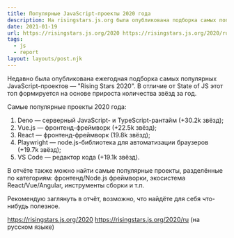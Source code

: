 ```yaml
---
title: Популярные JavaScript-проекты 2020 года
description: На risingstars.js.org была опубликована подборка самых популярных JavaScript проектов за 2020 год
date: 2021-01-19
url: https://risingstars.js.org/2020 https://risingstars.js.org/2020/ru
tags:
  - js
  - report
layout: layouts/post.njk
---
```

Недавно была опубликована ежегодная подборка самых популярных JavaScript-проектов — "Rising Stars 2020". В отличие от State of JS этот топ формируется на основе прироста количества звёзд за год.

Самые популярные проекты 2020 года:
1) Deno — серверный JavaScript- и TypeScript-рантайм (+30.2k звёзд);
2) Vue.js — фронтенд-фреймворк (+22.5k звёзд);
3) React — фронтенд-фреймворк (19.8k звёзд);
4) Playwright — node.js-библиотека для автоматизации браузеров (+19.7k звёзд);
5) VS Code — редактор кода (+19.1k звёзд).

В отчёте также можно найти самые популярные проекты, разделённые по категориям: фронтенд/Node.js фреймворки, экосистема React/Vue/Angular, инструменты сборки и т.п.

Рекомендую заглянуть в отчёт, возможно, что найдёте для себя что-нибудь полезное.

https://risingstars.js.org/2020
https://risingstars.js.org/2020/ru (на русском языке)
